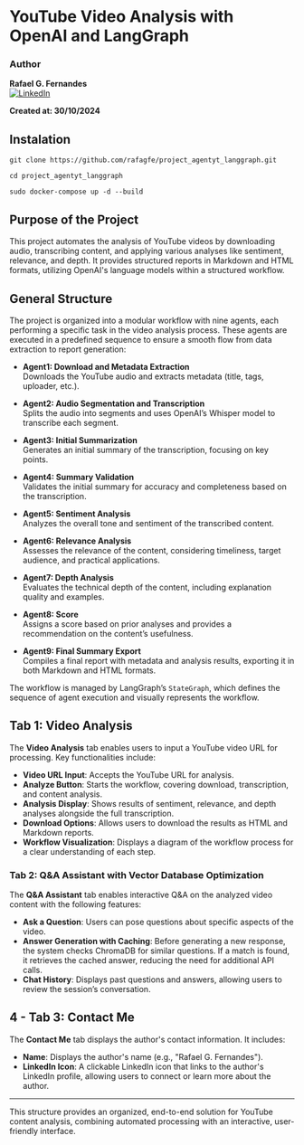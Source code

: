 # YouTube Video Analysis with OpenAI and LangGraph

### Author
**Rafael G. Fernandes**  
[![LinkedIn](https://img.shields.io/badge/LinkedIn-0077B5?logo=linkedin&logoColor=white)](https://www.linkedin.com/in/rafael-g-fernandes/)

**Created at: 30/10/2024**

## Instalation
```
git clone https://github.com/rafagfe/project_agentyt_langgraph.git
```
```
cd project_agentyt_langgraph
```
```
sudo docker-compose up -d --build
```

## Purpose of the Project
This project automates the analysis of YouTube videos by downloading audio, transcribing content, and applying various analyses like sentiment, relevance, and depth. It provides structured reports in Markdown and HTML formats, utilizing OpenAI's language models within a structured workflow.

## General Structure
The project is organized into a modular workflow with nine agents, each performing a specific task in the video analysis process. These agents are executed in a predefined sequence to ensure a smooth flow from data extraction to report generation:

- **Agent1: Download and Metadata Extraction**  
  Downloads the YouTube audio and extracts metadata (title, tags, uploader, etc.).

- **Agent2: Audio Segmentation and Transcription**  
  Splits the audio into segments and uses OpenAI’s Whisper model to transcribe each segment.

- **Agent3: Initial Summarization**  
  Generates an initial summary of the transcription, focusing on key points.

- **Agent4: Summary Validation**  
  Validates the initial summary for accuracy and completeness based on the transcription.

- **Agent5: Sentiment Analysis**  
  Analyzes the overall tone and sentiment of the transcribed content.

- **Agent6: Relevance Analysis**  
  Assesses the relevance of the content, considering timeliness, target audience, and practical applications.

- **Agent7: Depth Analysis**  
  Evaluates the technical depth of the content, including explanation quality and examples.

- **Agent8: Score**  
  Assigns a score based on prior analyses and provides a recommendation on the content’s usefulness.

- **Agent9: Final Summary Export**  
  Compiles a final report with metadata and analysis results, exporting it in both Markdown and HTML formats.

The workflow is managed by LangGraph’s `StateGraph`, which defines the sequence of agent execution and visually represents the workflow.

## Tab 1: Video Analysis
The **Video Analysis** tab enables users to input a YouTube video URL for processing. Key functionalities include:
- **Video URL Input**: Accepts the YouTube URL for analysis.
- **Analyze Button**: Starts the workflow, covering download, transcription, and content analysis.
- **Analysis Display**: Shows results of sentiment, relevance, and depth analyses alongside the full transcription.
- **Download Options**: Allows users to download the results as HTML and Markdown reports.
- **Workflow Visualization**: Displays a diagram of the workflow process for a clear understanding of each step.

### Tab 2: Q&A Assistant with Vector Database Optimization
The **Q&A Assistant** tab enables interactive Q&A on the analyzed video content with the following features:
- **Ask a Question**: Users can pose questions about specific aspects of the video.
- **Answer Generation with Caching**: Before generating a new response, the system checks ChromaDB for similar questions. If a match is found, it retrieves the cached answer, reducing the need for additional API calls.
- **Chat History**: Displays past questions and answers, allowing users to review the session’s conversation.

## 4 - Tab 3: Contact Me
The **Contact Me** tab displays the author's contact information. It includes:
- **Name**: Displays the author's name (e.g., "Rafael G. Fernandes").
- **LinkedIn Icon**: A clickable LinkedIn icon that links to the author's LinkedIn profile, allowing users to connect or learn more about the author.

---

This structure provides an organized, end-to-end solution for YouTube content analysis, combining automated processing with an interactive, user-friendly interface.
